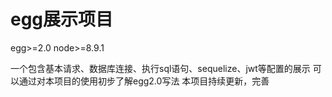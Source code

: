 # egg展示项目


egg>=2.0
node>=8.9.1


一个包含基本请求、数据库连接、执行sql语句、sequelize、jwt等配置的展示
可以通过对本项目的使用初步了解egg2.0写法
本项目持续更新，完善
